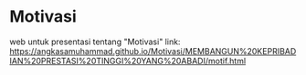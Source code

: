 # Motivasi
web untuk presentasi tentang "Motivasi"
link: https://angkasamuhammad.github.io/Motivasi/MEMBANGUN%20KEPRIBADIAN%20PRESTASI%20TINGGI%20YANG%20ABADI/motif.html
